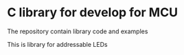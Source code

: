 # C library for develop for MCU
The repository contain library code and examples

This is library for addressable LEDs 
